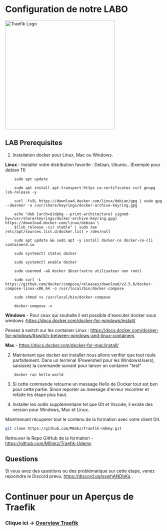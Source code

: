 # Configuration de notre LABO

<img src="../img/Traefik_training.png" alt="Traefik Logo" height="350"> 

## LAB Prerequisites

1. Installation docker pour Linux, Mac ou Windows.

**Linux** - Installer votre distribution favorite  : Debian, Ubuntu.. (Exemple pour debian 11)
```docker
    sudo apt update

    sudo apt install apt-transport-https ca-certificates curl gnupg lsb-release -y

    curl -fsSL https://download.docker.com/linux/debian/gpg | sudo gpg --dearmor -o /usr/share/keyrings/docker-archive-keyring.gpg

    echo "deb [arch=$(dpkg --print-architecture) signed-by=/usr/share/keyrings/docker-archive-keyring.gpg] https://download.docker.com/linux/debian \
    $(lsb_release -cs) stable" | sudo tee /etc/apt/sources.list.d/docker.list > /dev/null

    sudo apt update && sudo apt -y install docker-ce docker-ce-cli containerd.io

    sudo systemctl status docker

    sudo systemctl enable docker

    sudo usermod -aG docker $User(votre utilisateur non root)

    sudo curl -L https://github.com/docker/compose/releases/download/v2.5.0/docker-compose-linux-x86_64 -o /usr/local/bin/docker-compose

    sudo chmod +x /usr/local/bin/docker-compose

    docker-compose -v
```

**Windows** - Pour ceux qui souhaite il est possible d'executer docker sous windows :https://docs.docker.com/docker-for-windows/install/

Pensez à switch sur les container Linux : https://docs.docker.com/docker-for-windows/#switch-between-windows-and-linux-containers

**Mac** - https://docs.docker.com/docker-for-mac/install/

2. Maintenant que docker est installer nous allons verifier que tout roule parfaitement. Dans un terminal (Powershell pour les WindowsUsers), saisissez la commande suivant pour lancer un container "test"

```docker
    docker run hello-world
```

3. Si cette commande retourne un message Hello de Docker tout est bon pour cette partie. Sinon reporter au meesage d'erreur recontrer et refaite les étape plus haut.

4. Installer les outils supplémentaire tel que GIt et Vscode, il existe des version pour Windows, Mac et Linux.

Maintnenant récuperer tout le contenu de la formation avec votre client Git.
```bash 
git clone https://github.com/M0okz/Traefik-Udemy.git
```

Retrouver le Repo GitHub de la formation - https://github.com/M0okz/Traefik-Udemy

## Questions
Si vous avez des questions ou des problématique sur cette étape, venez rejooindre le Discord prévu. https://discord.gg/sswhANDbKa .

# Continuer pour un Aperçus de Traefik

### Clique ici -> [Overview Traefik](https://github.com/56kcloud/traefik-training/blob/master/01-Traefik-Overview/traefik_overview.md)